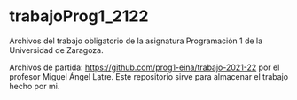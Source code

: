 # trabajoProg1_2122
Archivos del trabajo obligatorio de la asignatura Programación 1 de la Universidad de Zaragoza.

Archivos de partida: https://github.com/prog1-eina/trabajo-2021-22 por el profesor Miguel Ángel Latre.
Este repositorio sirve para almacenar el trabajo hecho por mi.
